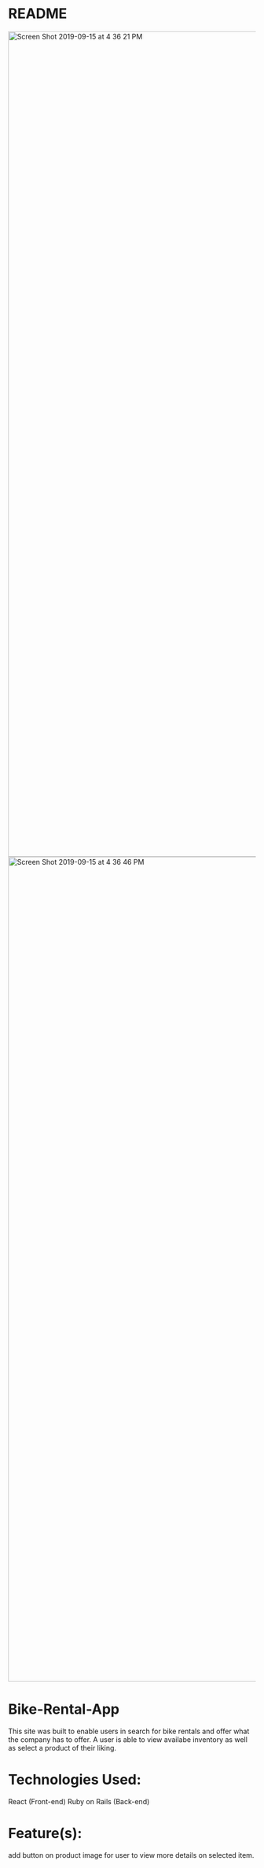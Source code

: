 # README

<img width="1677" alt="Screen Shot 2019-09-15 at 4 36 21 PM" src="https://user-images.githubusercontent.com/47402849/64927327-63928d00-d7d7-11e9-8597-e68271775c2a.png">

<img width="1676" alt="Screen Shot 2019-09-15 at 4 36 46 PM" src="https://user-images.githubusercontent.com/47402849/64927320-4a89dc00-d7d7-11e9-8cfe-339470008d11.png">



# Bike-Rental-App

This site was built to enable users in search for bike rentals and offer what the company has to offer. A user is able to view availabe inventory as well as select a product of their liking.

# Technologies Used:
React (Front-end) Ruby on Rails (Back-end)

# Feature(s):
add button on product image for user to view more details on selected item.

